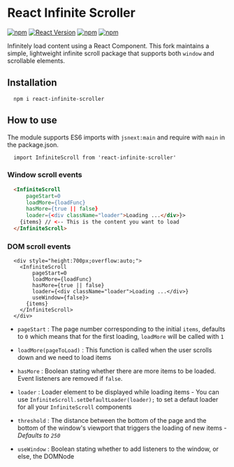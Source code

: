 React Infinite Scroller
=======================

[![npm](https://img.shields.io/npm/dt/react-infinite-scroller.svg?style=flat-square)](https://www.npmjs.com/package/react-infinite-scroller)
[![React Version](https://img.shields.io/badge/React-15.0.2-blue.svg?style=flat-square)](https://www.npmjs.com/package/react)
[![npm](https://img.shields.io/npm/v/react-infinite-scroller.svg?style=flat-square)](https://www.npmjs.com/package/react-infinite-scroller)
[![npm](https://img.shields.io/npm/l/react-infinite-scroller.svg?style=flat-square)](https://github.com/CassetteRocks/react-infinite-scroller/blob/master/LICENSE)

Infinitely load content using a React Component. This fork maintains a simple, lightweight infinite scroll package that supports both `window` and scrollable elements.

## Installation

```
  npm i react-infinite-scroller
```

## How to use

The module supports ES6 imports with `jsnext:main` and require with `main` in the package.json.

```
  import InfiniteScroll from 'react-infinite-scroller'
```

### Window scroll events

```html
  <InfiniteScroll
      pageStart=0
      loadMore={loadFunc}
      hasMore={true || false}
      loader={<div className="loader">Loading ...</div>}>
    {items} // <-- This is the content you want to load
  </InfiniteScroll>
```

### DOM scroll events

```
  <div style="height:700px;overflow:auto;">
    <InfiniteScroll
        pageStart=0
        loadMore={loadFunc}
        hasMore={true || false}
        loader={<div className="loader">Loading ...</div>}
        useWindow={false}>
      {items}
    </InfiniteScroll>
  </div>
```

- `pageStart` : The page number corresponding to the initial `items`, defaults to `0`
                which means that for the first loading, `loadMore` will be called with `1`

- `loadMore(pageToLoad)` : This function is called when the user scrolls down
                           and we need to load items

- `hasMore` : Boolean stating whether there are more items to be loaded. Event listeners
              are removed if `false`.

- `loader` : Loader element to be displayed while loading items - You can use
             `InfiniteScroll.setDefaultLoader(loader);` to set a defaut loader
             for all your `InfiniteScroll` components

- `threshold` : The distance between the bottom of the page and the bottom of the
                window's viewport that triggers the loading of new items -
                *Defaults to `250`*

- `useWindow` : Boolean stating whether to add listeners to the window, or else, the DOMNode
